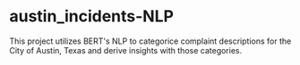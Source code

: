 # austin_incidents-NLP
This project utilizes BERT's NLP to categorice complaint descriptions for the City of Austin, Texas and derive insights with those categories.
